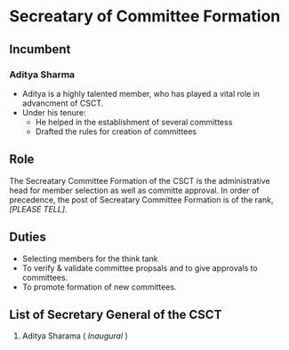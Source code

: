 # Secreatary of Committee Formation 

## Incumbent

### Aditya Sharma
* Aditya is a highly talented member, who has played a vital role in advancment of CSCT. 
* Under his tenure:
    * He helped in the establishment of several committess
    * Drafted the rules for creation of committees
## Role 
The Secreatary Committee Formation of the CSCT is the administrative head for member selection as well as committe approval. In order of precedence, the post of Secreatary Committee Formation is of the rank, *[PLEASE TELL]*.

## Duties
* Selecting members for the think tank
* To verify & validate committee propsals and to give approvals to committees. 
* To promote formation of new committees.

## List of Secretary General of the CSCT
1. Aditya Sharama ( *Inaugural* )